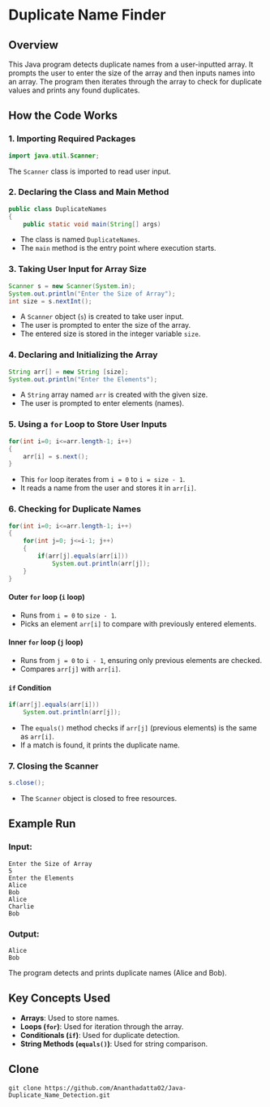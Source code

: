 



# Duplicate Name Finder

## Overview
This Java program detects duplicate names from a user-inputted array. It prompts the user to enter the size of the array and then inputs names into an array. The program then iterates through the array to check for duplicate values and prints any found duplicates.

## How the Code Works

### 1. Importing Required Packages
```java
import java.util.Scanner;
```
The `Scanner` class is imported to read user input.

### 2. Declaring the Class and Main Method
```java
public class DuplicateNames
{
    public static void main(String[] args)
```
- The class is named `DuplicateNames`.
- The `main` method is the entry point where execution starts.

### 3. Taking User Input for Array Size
```java
Scanner s = new Scanner(System.in);
System.out.println("Enter the Size of Array");
int size = s.nextInt();
```
- A `Scanner` object (`s`) is created to take user input.
- The user is prompted to enter the size of the array.
- The entered size is stored in the integer variable `size`.

### 4. Declaring and Initializing the Array
```java
String arr[] = new String [size];
System.out.println("Enter the Elements");
```
- A `String` array named `arr` is created with the given size.
- The user is prompted to enter elements (names).

### 5. Using a `for` Loop to Store User Inputs
```java
for(int i=0; i<=arr.length-1; i++)
{
    arr[i] = s.next();
}
```
- This `for` loop iterates from `i = 0` to `i = size - 1`.
- It reads a name from the user and stores it in `arr[i]`.

### 6. Checking for Duplicate Names
```java
for(int i=0; i<=arr.length-1; i++)
{
    for(int j=0; j<=i-1; j++)
    {
        if(arr[j].equals(arr[i]))
            System.out.println(arr[j]);
    }
}
```
#### **Outer `for` loop (`i` loop)**
- Runs from `i = 0` to `size - 1`.
- Picks an element `arr[i]` to compare with previously entered elements.

#### **Inner `for` loop (`j` loop)**
- Runs from `j = 0` to `i - 1`, ensuring only previous elements are checked.
- Compares `arr[j]` with `arr[i]`.

#### **`if` Condition**
```java
if(arr[j].equals(arr[i]))
    System.out.println(arr[j]);
```
- The `equals()` method checks if `arr[j]` (previous elements) is the same as `arr[i]`.
- If a match is found, it prints the duplicate name.

### 7. Closing the Scanner
```java
s.close();
```
- The `Scanner` object is closed to free resources.

## Example Run
### **Input:**
```
Enter the Size of Array
5
Enter the Elements
Alice
Bob
Alice
Charlie
Bob
```
### **Output:**
```
Alice
Bob
```
The program detects and prints duplicate names (Alice and Bob).

## Key Concepts Used
- **Arrays**: Used to store names.
- **Loops (`for`)**: Used for iteration through the array.
- **Conditionals (`if`)**: Used for duplicate detection.
- **String Methods (`equals()`)**: Used for string comparison.

## Clone
```
git clone https://github.com/Ananthadatta02/Java-Duplicate_Name_Detection.git
```
